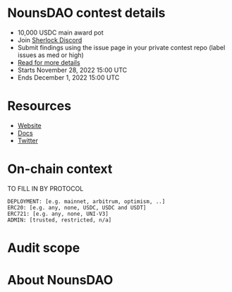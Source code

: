 # NounsDAO contest details

- 10,000 USDC main award pot
- Join [Sherlock Discord](https://discord.gg/MABEWyASkp)
- Submit findings using the issue page in your private contest repo (label issues as med or high)
- [Read for more details](https://docs.sherlock.xyz/audits/watsons)
- Starts November 28, 2022 15:00 UTC
- Ends December 1, 2022 15:00 UTC

# Resources

- [Website](https://nouns.wtf/)
- [Docs](https://nouns.center/)
- [Twitter](https://twitter.com/nounsdao)

# On-chain context

TO FILL IN BY PROTOCOL

```
DEPLOYMENT: [e.g. mainnet, arbitrum, optimism, ..]
ERC20: [e.g. any, none, USDC, USDC and USDT]
ERC721: [e.g. any, none, UNI-V3]
ADMIN: [trusted, restricted, n/a]
```

# Audit scope

# About NounsDAO
